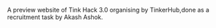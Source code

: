 A preview website of Tink Hack 3.0 organising by TinkerHub,done as a recruitment task by Akash Ashok.

